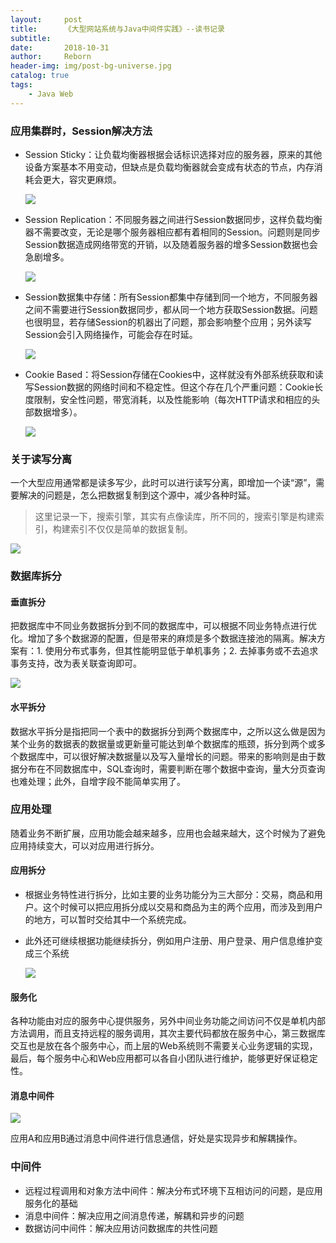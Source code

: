 ```yaml
---
layout:     post
title:      《大型网站系统与Java中间件实践》--读书记录
subtitle:   
date:       2018-10-31
author:     Reborn
header-img: img/post-bg-universe.jpg
catalog: true
tags:
    - Java Web
---
```


### 应用集群时，Session解决方法

- Session Sticky：让负载均衡器根据会话标识选择对应的服务器，原来的其他设备方案基本不用变动，但缺点是负载均衡器就会变成有状态的节点，内存消耗会更大，容灾更麻烦。

  ![](../img/sessionsticky.png)

- Session Replication：不同服务器之间进行Session数据同步，这样负载均衡器不需要改变，无论是哪个服务器相应都有着相同的Session。问题则是同步Session数据造成网络带宽的开销，以及随着服务器的增多Session数据也会急剧增多。

  ![](../img/sessionreplication.png)

- Session数据集中存储：所有Session都集中存储到同一个地方，不同服务器之间不需要进行Session数据同步，都从同一个地方获取Session数据。问题也很明显，若存储Session的机器出了问题，那会影响整个应用；另外读写Session会引入网络操作，可能会存在时延。

  ![](../img/sessionfocus.png)

- Cookie Based：将Session存储在Cookies中，这样就没有外部系统获取和读写Session数据的网络时间和不稳定性。但这个存在几个严重问题：Cookie长度限制，安全性问题，带宽消耗，以及性能影响（每次HTTP请求和相应的头部数据增多）。

  ![](../img/Cookiebase.png)

### 关于读写分离

一个大型应用通常都是读多写少，此时可以进行读写分离，即增加一个读“源”，需要解决的问题是，怎么把数据复制到这个源中，减少各种时延。

> 这里记录一下，搜索引擎，其实有点像读库，所不同的，搜索引擎是构建索引，构建索引不仅仅是简单的数据复制。

![](../img/readAndWrite.png)



### 数据库拆分

#### 垂直拆分

把数据库中不同业务数据拆分到不同的数据库中，可以根据不同业务特点进行优化。增加了多个数据源的配置，但是带来的麻烦是多个数据连接池的隔离。解决方案有：1. 使用分布式事务，但其性能明显低于单机事务；2. 去掉事务或不去追求事务支持，改为表关联查询即可。

![](../img/vertical.png)



#### 水平拆分

数据水平拆分是指把同一个表中的数据拆分到两个数据库中，之所以这么做是因为某个业务的数据表的数据量或更新量可能达到单个数据库的瓶颈，拆分到两个或多个数据库中，可以很好解决数据量以及写入量增长的问题。带来的影响则是由于数据分布在不同数据库中，SQL查询时，需要判断在哪个数据中查询，量大分页查询也难处理；此外，自增字段不能简单实用了。



### 应用处理

随着业务不断扩展，应用功能会越来越多，应用也会越来越大，这个时候为了避免应用持续变大，可以对应用进行拆分。

#### 应用拆分

- 根据业务特性进行拆分，比如主要的业务功能分为三大部分：交易，商品和用户。这个时候可以把应用拆分成以交易和商品为主的两个应用，而涉及到用户的地方，可以暂时交给其中一个系统完成。

- 此外还可继续根据功能继续拆分，例如用户注册、用户登录、用户信息维护变成三个系统

  ![](../img/splitApplication.png)

#### 服务化

各种功能由对应的服务中心提供服务，另外中间业务功能之间访问不仅是单机内部方法调用，而且支持远程的服务调用，其次主要代码都放在服务中心，第三数据库交互也是放在各个服务中心，而上层的Web系统则不需要关心业务逻辑的实现，最后，每个服务中心和Web应用都可以各自小团队进行维护，能够更好保证稳定性。



#### 消息中间件

![](../img/messagemiddlebin.png)

应用A和应用B通过消息中间件进行信息通信，好处是实现异步和解耦操作。





### 中间件

- 远程过程调用和对象方法中间件：解决分布式环境下互相访问的问题，是应用服务化的基础
- 消息中间件：解决应用之间消息传递，解耦和异步的问题
- 数据访问中间件：解决应用访问数据库的共性问题